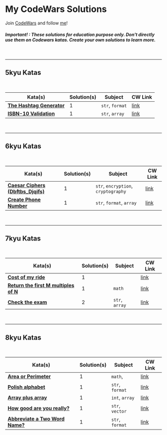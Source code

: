 # My CodeWars Solutions

Join [CodeWars](www.codewars.com/r/UTJA9w) and follow [me](https://www.codewars.com/users/NahuelCastro)!

##### Important! : These solutions for education purpose only. Don't directly use them on Codewars katas. Create your own solutions to learn more.

<br>

---

## 5kyu Katas


<br>

| Kata(s) | Solution(s) | Subject | CW Link |
|--|--|--|--|
| [**The Hashtag Generator**](5kyuKatas/The_Hashtag_Generator.md)  | 1 | `str`, `format` | [link](https://www.codewars.com/kata/52bc74d4ac05d0945d00054e/) |
| [**ISBN-10 Validation**](5kyuKatas/ISBN-10_Validation.md)  | 1 | `str`, `array`  | [link](https://www.codewars.com/kata/51fc12de24a9d8cb0e000001) |

<br>


---


## 6kyu Katas

<br>

| Kata(s) | Solution(s) | Subject | CW Link |
|--|--|--|--|
| [**Caesar Ciphers (Dbftbs_Djqifs)**](6kyuKatas/Caesar_Ciphers-Dbftbs_Djqifs.md)  | 1 | `str`, `encryption`, `cryptography` | [link](https://www.codewars.com/kata/546937989c0b6ab3c5000183) |
| [**Create Phone Number**](6kyuKatas/Create_Phone_Number.md)  | 1 | `str`, `format`, `array` | [link](https://www.codewars.com/kata/525f50e3b73515a6db000b83) |

<br>

---

## 7kyu Katas

<br>


| Kata(s) | Solution(s) | Subject | CW Link |
|--|--|--|--|
| [**Cost of my ride**](7kyuKatas/Cost_of_my_ride.md) | 1 | | [link](https://www.codewars.com/kata/586430a5b3a675296a000395) |
| [**Return the first M multiples of N**](7kyuKatas/Return_the_first_M_multiples_of_N.md) | 1 | `math` | [link](https://www.codewars.com/kata/593c9175933500f33400003e) |
| [**Check the exam**](7kyuKatas/Check_the_exam.md) | 2 | `str`, `array` | [link](https://www.codewars.com/kata/5a3dd29055519e23ec000074) |



<br>

---

## 8kyu Katas

<br>

| Kata(s) | Solution(s) | Subject | CW Link |
|--|--|--|--|
| [**Area or Perimeter**](8kyuKatas/Area_or_Perimeter.md) | 1 | `math`,  | [link](https://www.codewars.com/kata/5ab6538b379d20ad880000ab) |
| [**Polish alphabet**](8kyuKatas/APolish_alphabet.md) | 1 | `str`, `format` | [link](https://www.codewars.com/kata/57ab2d6072292dbf7c000039) |
| [**Array plus array**](8kyuKatas/Array_plus_array.md) | 1 | `int`, `array` | [link](https://www.codewars.com/kata/5a2be17aee1aaefe2a000151) |
| [**How good are you really?**](8kyuKatas/How_good_are_you_really.md) | 1 | `str`, `vector` | [link](https://www.codewars.com/kata/5601409514fc93442500010b) |
| [**Abbreviate a Two Word Name?**](8kyuKatas/Abbreviate_a_Two_Word_Name.md) | 1 | `str`, `format` | [link](https://www.codewars.com/kata/57eadb7ecd143f4c9c0000a3) |
